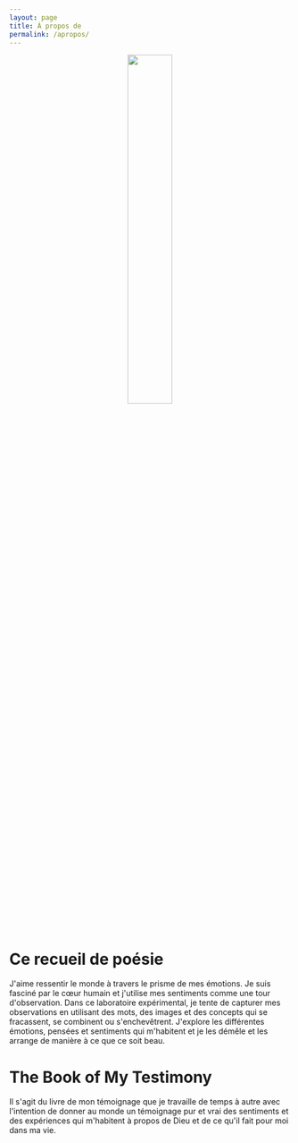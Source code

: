 ```yaml
---
layout: page
title: À propos de
permalink: /apropos/
---
```


<center>
	<img src="{{site.baseurl}}/assets/transparent.png" width="40%">
</center>

# Ce recueil de poésie

J'aime ressentir le monde à travers le prisme de mes émotions. Je suis fasciné par le cœur humain et j'utilise mes sentiments comme une tour d'observation. Dans ce laboratoire expérimental, je tente de capturer mes observations en utilisant des mots, des images et des concepts qui se fracassent, se combinent ou s'enchevêtrent. J'explore les différentes émotions, pensées et sentiments qui m'habitent et je les démêle et les arrange de manière à ce que ce soit beau.

# The Book of My Testimony

Il s'agit du livre de mon témoignage que je travaille de temps à autre avec l'intention de donner au monde un témoignage pur et vrai des sentiments et des expériences qui m'habitent à propos de Dieu et de ce qu'il fait pour moi dans ma vie.
